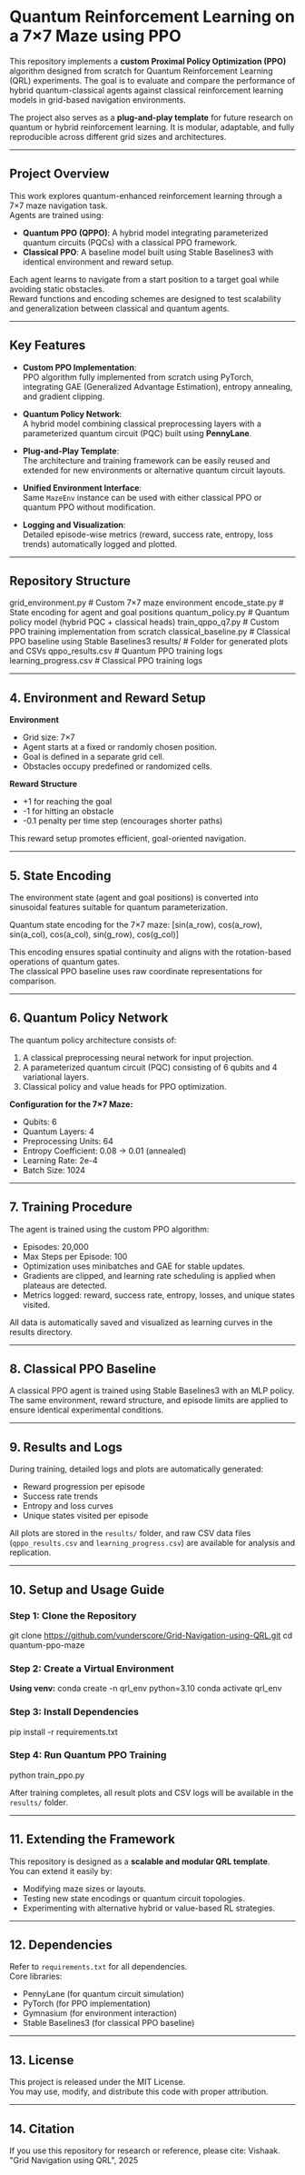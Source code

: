 # Quantum Reinforcement Learning on a 7×7 Maze using PPO

This repository implements a **custom Proximal Policy Optimization (PPO)** algorithm designed from scratch for Quantum Reinforcement Learning (QRL) experiments. The goal is to evaluate and compare the performance of hybrid quantum-classical agents against classical reinforcement learning models in grid-based navigation environments.

The project also serves as a **plug-and-play template** for future research on quantum or hybrid reinforcement learning. It is modular, adaptable, and fully reproducible across different grid sizes and architectures.

---

## Project Overview

This work explores quantum-enhanced reinforcement learning through a 7×7 maze navigation task.  
Agents are trained using:
- **Quantum PPO (QPPO)**: A hybrid model integrating parameterized quantum circuits (PQCs) with a classical PPO framework.
- **Classical PPO**: A baseline model built using Stable Baselines3 with identical environment and reward setup.

Each agent learns to navigate from a start position to a target goal while avoiding static obstacles.  
Reward functions and encoding schemes are designed to test scalability and generalization between classical and quantum agents.

---

## Key Features

- **Custom PPO Implementation**:  
  PPO algorithm fully implemented from scratch using PyTorch, integrating GAE (Generalized Advantage Estimation), entropy annealing, and gradient clipping.

- **Quantum Policy Network**:  
  A hybrid model combining classical preprocessing layers with a parameterized quantum circuit (PQC) built using **PennyLane**.

- **Plug-and-Play Template**:  
  The architecture and training framework can be easily reused and extended for new environments or alternative quantum circuit layouts.

- **Unified Environment Interface**:  
  Same `MazeEnv` instance can be used with either classical PPO or quantum PPO without modification.

- **Logging and Visualization**:  
  Detailed episode-wise metrics (reward, success rate, entropy, loss trends) automatically logged and plotted.

---

## Repository Structure
grid_environment.py # Custom 7×7 maze environment
encode_state.py # State encoding for agent and goal positions
quantum_policy.py # Quantum policy model (hybrid PQC + classical heads)
train_qppo_q7.py # Custom PPO training implementation from scratch
classical_baseline.py # Classical PPO baseline using Stable Baselines3
results/ # Folder for generated plots and CSVs
qppo_results.csv # Quantum PPO training logs
learning_progress.csv # Classical PPO training logs


---

## 4. Environment and Reward Setup

**Environment**
- Grid size: 7×7  
- Agent starts at a fixed or randomly chosen position.  
- Goal is defined in a separate grid cell.  
- Obstacles occupy predefined or randomized cells.

**Reward Structure**
- +1 for reaching the goal  
- -1 for hitting an obstacle  
- -0.1 penalty per time step (encourages shorter paths)

This reward setup promotes efficient, goal-oriented navigation.

---

## 5. State Encoding

The environment state (agent and goal positions) is converted into sinusoidal features suitable for quantum parameterization.

Quantum state encoding for the 7×7 maze:
[sin(a_row), cos(a_row), sin(a_col), cos(a_col), sin(g_row), cos(g_col)]


This encoding ensures spatial continuity and aligns with the rotation-based operations of quantum gates.  
The classical PPO baseline uses raw coordinate representations for comparison.

---

## 6. Quantum Policy Network

The quantum policy architecture consists of:
1. A classical preprocessing neural network for input projection.  
2. A parameterized quantum circuit (PQC) consisting of 6 qubits and 4 variational layers.  
3. Classical policy and value heads for PPO optimization.

**Configuration for the 7×7 Maze:**
- Qubits: 6  
- Quantum Layers: 4  
- Preprocessing Units: 64  
- Entropy Coefficient: 0.08 → 0.01 (annealed)  
- Learning Rate: 2e-4  
- Batch Size: 1024  

---

## 7. Training Procedure

The agent is trained using the custom PPO algorithm:
- Episodes: 20,000  
- Max Steps per Episode: 100  
- Optimization uses minibatches and GAE for stable updates.  
- Gradients are clipped, and learning rate scheduling is applied when plateaus are detected.  
- Metrics logged: reward, success rate, entropy, losses, and unique states visited.

All data is automatically saved and visualized as learning curves in the results directory.

---

## 8. Classical PPO Baseline

A classical PPO agent is trained using Stable Baselines3 with an MLP policy.  
The same environment, reward structure, and episode limits are applied to ensure identical experimental conditions.

---

## 9. Results and Logs

During training, detailed logs and plots are automatically generated:
- Reward progression per episode  
- Success rate trends  
- Entropy and loss curves  
- Unique states visited per episode  

All plots are stored in the `results/` folder, and raw CSV data files (`qppo_results.csv` and `learning_progress.csv`) are available for analysis and replication.

---

## 10. Setup and Usage Guide

### Step 1: Clone the Repository
git clone https://github.com/vunderscore/Grid-Navigation-using-QRL.git
cd quantum-ppo-maze

### Step 2: Create a Virtual Environment
**Using venv:**
conda create -n qrl_env python=3.10
conda activate qrl_env

### Step 3: Install Dependencies
pip install -r requirements.txt

### Step 4: Run Quantum PPO Training
python train_ppo.py


After training completes, all result plots and CSV logs will be available in the `results/` folder.

---

## 11. Extending the Framework

This repository is designed as a **scalable and modular QRL template**.  
You can extend it easily by:
- Modifying maze sizes or layouts.  
- Testing new state encodings or quantum circuit topologies.  
- Experimenting with alternative hybrid or value-based RL strategies.

---

## 12. Dependencies

Refer to `requirements.txt` for all dependencies.  
Core libraries:
- PennyLane (for quantum circuit simulation)  
- PyTorch (for PPO implementation)  
- Gymnasium (for environment interaction)  
- Stable Baselines3 (for classical PPO baseline)

---

## 13. License

This project is released under the MIT License.  
You may use, modify, and distribute this code with proper attribution.

---

## 14. Citation

If you use this repository for research or reference, please cite:
Vishaak. "Grid Navigation using QRL", 2025
